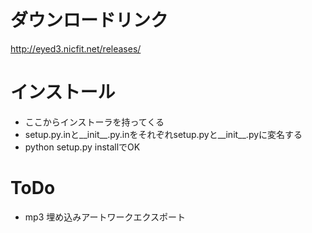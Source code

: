 # ダウンロードリンク
http://eyed3.nicfit.net/releases/

# インストール
- ここからインストーラを持ってくる
- setup.py.inと__init__.py.inをそれぞれsetup.pyと__init__.pyに変名する
- python setup.py installでOK

# ToDo
- mp3 埋め込みアートワークエクスポート

